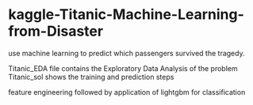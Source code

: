 # kaggle-Titanic-Machine-Learning-from-Disaster
use machine learning to predict which passengers survived the tragedy.

Titanic_EDA file contains the Exploratory Data Analysis of the problem
Titanic_sol shows the training and prediction steps

feature engineering followed by application of lightgbm for classification
